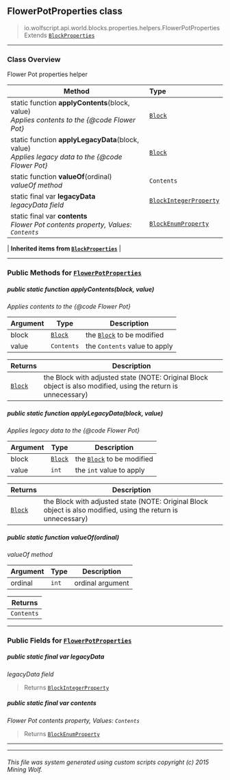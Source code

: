 ## FlowerPotProperties __class__

>io.wolfscript.api.world.blocks.properties.helpers.FlowerPotProperties
>Extends [`BlockProperties`](BlockProperties.md)

---

### Class Overview

Flower Pot properties helper

Method | Type   
--- | :--- 
static function __applyContents__(block, value) <br> _Applies contents to the {@code Flower Pot}_ | [`Block`](../../Block.md)
static function __applyLegacyData__(block, value) <br> _Applies legacy data to the {@code Flower Pot}_ | [`Block`](../../Block.md)
static function __valueOf__(ordinal) <br> _valueOf method_ | `Contents`
static final var __legacyData__ <br> _legacyData field_ | [`BlockIntegerProperty`](../BlockIntegerProperty.md)
static final var __contents__ <br> _Flower Pot contents property, Values: `Contents`_ | [`BlockEnumProperty`](../BlockEnumProperty.md)
 |
__Inherited items from [`BlockProperties`](BlockProperties.md)__ |





---


### Public Methods for [`FlowerPotProperties`](FlowerPotProperties.md)

##### <a id='applycontents'></a>public static function __applyContents__(block, value)

_Applies contents to the {@code Flower Pot}_

Argument | Type | Description  
--- | --- | --- 
block | [`Block`](../../Block.md) | the [`Block`](../../Block.md) to be modified
value | `Contents` | the `Contents` value to apply

Returns | Description
--- | --- 
[`Block`](../../Block.md) | the Block with adjusted state (NOTE: Original Block object is also modified, using the return is unnecessary)


##### <a id='applylegacydata'></a>public static function __applyLegacyData__(block, value)

_Applies legacy data to the {@code Flower Pot}_

Argument | Type | Description  
--- | --- | --- 
block | [`Block`](../../Block.md) | the [`Block`](../../Block.md) to be modified
value | `int` | the `int` value to apply

Returns | Description
--- | --- 
[`Block`](../../Block.md) | the Block with adjusted state (NOTE: Original Block object is also modified, using the return is unnecessary)


##### <a id='valueof'></a>public static function __valueOf__(ordinal)

_valueOf method_

Argument | Type | Description  
--- | --- | --- 
ordinal | `int` | ordinal argument

Returns | 
--- | 
`Contents` |


---

### Public Fields for [`FlowerPotProperties`](FlowerPotProperties.md)

##### <a id='legacydata'></a>public static final var __legacyData__

_legacyData field_

>Returns
>  [`BlockIntegerProperty`](../BlockIntegerProperty.md)

##### <a id='contents'></a>public static final var __contents__

_Flower Pot contents property, Values: `Contents`_

>Returns
>  [`BlockEnumProperty`](../BlockEnumProperty.md)

---


---


###### This file was system generated using custom scripts copyright (c) 2015 Mining Wolf.
	

